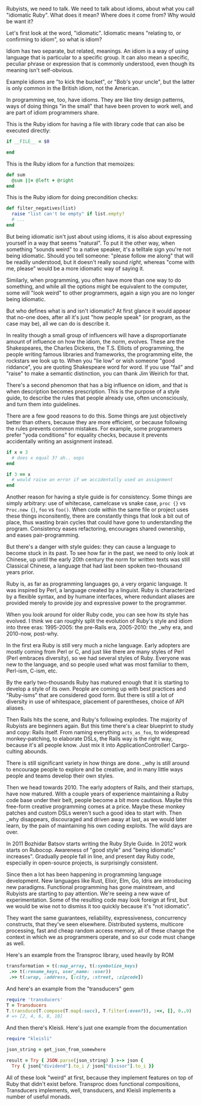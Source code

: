 Rubyists, we need to talk. We need to talk about idioms, about what you call
"idiomatic Ruby". What does it mean? Where does it come from? Why would be want
it?

Let's first look at the word, "idiomatic". Idiomatic means "relating to, or
confirming to idiom", so what is idiom?

Idiom has two separate, but related, meanings. An idiom is a way of using
language that is particular to a specific group. It can also mean a specific,
peculiar phrase or expression that is commonly understood, even though its
meaning isn't self-obvious.

Example idioms are "to kick the bucket", or "Bob's your uncle", but the latter
is only common in the British idiom, not the American.

In programming we, too, have idioms. They are like tiny design patterns, ways of
doing things "in the small" that have been proven to work well, and are part of
idiom programmers share.

This is the Ruby idiom for having a file with library code that can also be
executed directly:

``` ruby
if __FILE__ = $0

end
```

This is the Ruby idiom for a function that memoizes:

``` ruby
def sum
  @sum ||= @left + @right
end
```

This is the Ruby idiom for doing precondition checks:

``` ruby
def filter_negatives(list)
  raise "list can't be empty" if list.empty?
  # ...
end
```

But being idiomatic isn't just about using idioms, it is also about expressing
yourself in a way that seems "natural". To put it the other way, when something
"sounds weird" to a native speaker, it's a telltale sign you're not being
idiomatic. Should you tell someone: "please follow me along" that will be
readily understood, but it doesn't really sound *right*, whereas "come with me,
please" would be a more idiomatic way of saying it.

Similarly, when programming, you often have more than one way to do something,
and while all the options might be equivalent to the computer, some will "look
weird" to other programmers, again a sign you are no longer being idiomatic.

But who defines what is and isn't idiomatic? At first glance it would appear
that no-one does, after all it's just "how people speak" (or program, as the
case may be), all we can do is describe it.

In reality though a small group of influencers will have a disproportianate
amount of influence on how the idiom, the norm, evolves. These are the
Shakespeares, the Charles Dickens, the T.S. Elliots of programming, the people
writing famous libraries and frameworks, the programming elite, the rockstars we
look up to. When you "lie low" or wish someone "good riddance", you are quoting
Shakespeare word for word. If you use "fail" and "raise" to make a semantic
distinction, you can thank Jim Weirich for that.

There's a second phenomon that has a big influence on idiom, and that is when
description becomes prescription. This is the purpose of a style guide, to
describe the rules that people already use, often unconsciously, and turn them
into guidelines.

There are a few good reasons to do this. Some things are just objectively better
than others, because they are more efficient, or because following the rules
prevents common mistakes. For example, some programmers prefer "yoda conditions"
for equality checks, because it prevents accidentally writing an assignment
instead.

```ruby
if x = 3
  # does x equal 3? ah.. oops
end

if 3 == x
  # would raise an error if we accidentally used an assignment
end
```

Another reason for having a style guide is for consistency. Some things are
simply arbitrary: use of whitecase, camelcase vs snake case, `proc {}` vs
`Proc.new {}`, `foo` vs `foo()`. When code within the same file or project uses
these things inconsitently, there are constantly things that look a bit out of
place, thus wasting brain cycles that could have gone to understanding the
program. Consistency eases refactoring, encourages shared ownership, and eases
pair-programming.

But there's a danger with style guides: they can cause a language to become
stuck in its past. To see how far in the past, we need to only look at Chinese,
up until the early 20th century the norm for written texts was still Classical
Chinese, a language that had last been spoken two-thousand years prior.

Ruby is, as far as programming languages go, a very organic language. It was
inspired by Perl, a language created by a linguist. Ruby is characterized by a
flexible syntax, and by humane interfaces, where redundant aliases are provided
merely to provide joy and expressive power to the programmer.

When you look around for older Ruby code, you can see how its style has evolved.
I think we can roughly split the evolution of Ruby's style and idiom into three
eras: 1995-2005: the pre-Rails era, 2005-2010: the _why era, and 2010-now,
post-why.

In the first era Ruby is still very much a niche language. Early adopters are
mostly coming from Perl or C, and just like there are many styles of Perl (Perl
embraces diversity), so we had several styles of Ruby. Everyone was new to the
language, and so people used what was most familiar to them, Perl-ism, C-ism,
etc.

By the early two-thousands Ruby has matured enough that it is starting to
develop a style of its own. People are coming up with best practices and
"Ruby-isms" that are considered good form. But there is still a lot of diversity
in use of whitespace, placement of parentheses, choice of API aliases.

Then Rails hits the scene, and Ruby's following explodes. The majority of
Rubyists are beginners again. But this time there's a clear blueprint to study
and copy: Rails itself. From naming everything `acts_as_foo`, to widespread
monkey-patching, to elaborate DSLs, the Rails way is the right way, because it's
all people know. Just mix it into ApplicationController! Cargo-culting abounds.

There is still significant variety in how things are done. _why is still around
to encourage people to explore and be creative, and in many little ways people
and teams develop their own styles.

Then we head towards 2010. The early adopters of Rails, and their startups, have
now matured. With a couple years of experience maintaining a Ruby code base
under their belt, people become a bit more cautious. Maybe this free-form
creative programming comes at a price. Maybe these monkey patches and custom
DSLs weren't such a good idea to start with. Then _why disappears, discouraged
and driven away at last, as we would later learn, by the pain of maintaining his
own coding exploits. The wild days are over.

In 2011 Bozhidar Batsov starts writing the Ruby Style Guide. In 2012 work starts
on Rubocop. Awareness of "good style" and "being idiomatic" increases".
Gradually people fall in line, and present day Ruby code, especially in
open-source projects, is surprisingly consistent.

Since then a lot has been happening in programming language development. New
languages like Rust, Elixir, Elm, Go, Idris are introducing new paradigms.
Functional programming has gone mainstream, and Rubyists are starting to pay
attention. We're seeing a new wave of experimentation. Some of the resulting
code may look foreign at first, but we would be wise not to dismiss it too
quickly because it's "not idiomatic".

They want the same guarantees, reliability, expressiveness, concurrency
constructs, that they've seen elsewhere. Distributed systems, multicore
processing, fast and cheap random access memory, all of these change the context
in which we as programmers operate, and so our code must change as well.

Here's an example from the Transproc library, used heavily by ROM

```ruby
transformation = t(:map_array, t(:symbolize_keys)
 .>> t(:rename_keys, user_name: :user))
 .>> t(:wrap, :address, [:city, :street, :zipcode])
```

And here's an example from the "transducers" gem

```ruby
require 'transducers'
T = Transducers
T.transduce(T.compose(T.map(:succ), T.filter(:even?)), :<<, [], 0..9)
# => [2, 4, 6, 8, 10]
```

And then there's Kleisli. Here's just one example from the documentation

```ruby
require "kleisli"

json_string = get_json_from_somewhere

result = Try { JSON.parse(json_string) } >-> json {
  Try { json["dividend"].to_i / json["divisor"].to_i }}
```

All of these look "weird" at first, because they implement features on top of
Ruby that didn't exist before. Transproc does functional compositions,
Transducers implements, well, transducers, and Kleisli implements a number of
useful monads.
